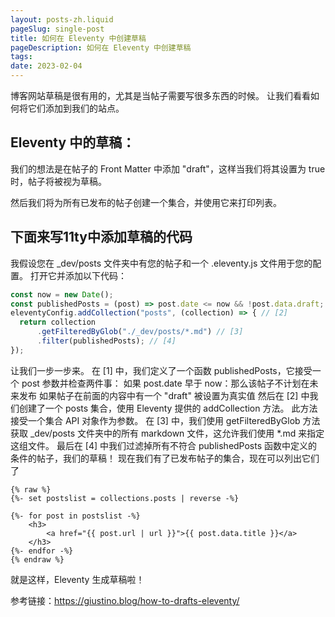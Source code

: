 ```yaml
---
layout: posts-zh.liquid
pageSlug: single-post
title: 如何在 Eleventy 中创建草稿
pageDescription: 如何在 Eleventy 中创建草稿
tags: 
date: 2023-02-04
---
```


博客网站草稿是很有用的，尤其是当帖子需要写很多东西的时候。 让我们看看如何将它们添加到我们的站点。

## Eleventy 中的草稿：
我们的想法是在帖子的 Front Matter 中添加 "draft"，这样当我们将其设置为 true 时，帖子将被视为草稿。

然后我们将为所有已发布的帖子创建一个集合，并使用它来打印列表。

## 下面来写11ty中添加草稿的代码
我假设您在 _dev/posts 文件夹中有您的帖子和一个 .eleventy.js 文件用于您的配置。 打开它并添加以下代码：

```javascript
const now = new Date();
const publishedPosts = (post) => post.date <= now && !post.data.draft; // [1]
eleventyConfig.addCollection("posts", (collection) => { // [2]
  return collection
      .getFilteredByGlob("./_dev/posts/*.md") // [3]
      .filter(publishedPosts); // [4]
});
```
让我们一步一步来。
在 [1] 中，我们定义了一个函数 publishedPosts，它接受一个 post 参数并检查两件事：
如果 post.date 早于 now：那么该帖子不计划在未来发布
如果帖子在前面的内容中有一个 "draft" 被设置为真实值
然后在 [2] 中我们创建了一个 posts 集合，使用 Eleventy 提供的 addCollection 方法。 此方法接受一个集合 API 对象作为参数。
在 [3] 中，我们使用 getFilteredByGlob 方法获取 _dev/posts 文件夹中的所有 markdown 文件，这允许我们使用 *.md 来指定这组文件。
最后在 [4] 中我们过滤掉所有不符合 publishedPosts 函数中定义的条件的帖子，我们的草稿！
现在我们有了已发布帖子的集合，现在可以列出它们了

```liquid
{% raw %}
{%- set postslist = collections.posts | reverse -%}

{%- for post in postslist -%}
    <h3>
        <a href="{{ post.url | url }}">{{ post.data.title }}</a>
    </h3>
{%- endfor -%}
{% endraw %}
```

就是这样，Eleventy 生成草稿啦！

参考链接：<a href="https://giustino.blog/how-to-drafts-eleventy/">https://giustino.blog/how-to-drafts-eleventy/</a>